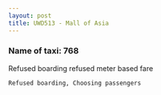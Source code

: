 ```yaml
---
layout: post
title: UWD513 - Mall of Asia
---
```


### Name of taxi: 768

Refused boarding refused meter based fare

```Refused boarding, Choosing passengers```
